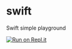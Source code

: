 # swift
Swift simple playground

[![Run on Repl.it](https://repl.it/badge/github/mjastrze/swift)](https://repl.it/github/mjastrze/swift)
